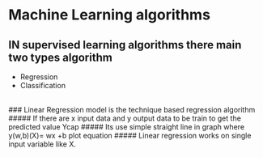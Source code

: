 # Machine Learning algorithms
## IN supervised learning algorithms there main two types algorithm
* Regression
* Classification
<br>
### Linear Regression model is the technique based regression algorithm
##### If there are x input data and y output data to be train to get the predicted value Ycap 
##### Its use simple straight line in graph where y(w,b)(X)= wx +b plot equation
##### Linear regression works on single input variable like X.

